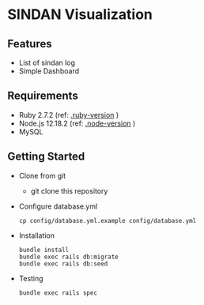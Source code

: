 # SINDAN Visualization

## Features
* List of sindan log
* Simple Dashboard

## Requirements
* Ruby 2.7.2 (ref: [.ruby-version](.ruby-version) )
* Node.js 12.18.2 (ref: [.node-version](.node-version) )
* MySQL

## Getting Started
* Clone from git
    * git clone this repository

* Configure database.yml

    ```
    cp config/database.yml.example config/database.yml
    ```

* Installation

    ```
    bundle install
    bundle exec rails db:migrate
    bundle exec rails db:seed
    ```

* Testing

    ```
    bundle exec rails spec
    ```
